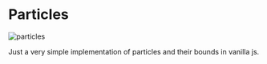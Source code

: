 # Particles
![particles](https://github.com/arthurcornil/particles/assets/102752044/1a0ebdd8-a6a0-49ee-8b9a-af55cb88bf22)

Just a very simple implementation of particles and their bounds in vanilla js.
